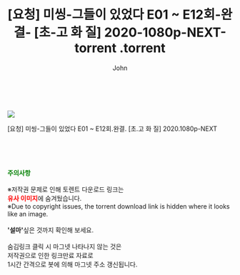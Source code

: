 ﻿---
layout: post
title:  "                   [요청] 미씽-그들이 있었다 E01 ~ E12회-완결- [초-고 화 질] 2020-1080p-NEXT-torrent                .torrent"
author: John
categories: [ 드라마 ]
tags: [  ]
image: https://torrentrj57.com/uploadfile/full/84d883a2430bdeb6ef2571a4a57d4bfe2904c0e8.jpg 
description: "                   [요청] 미씽-그들이 있었다 E01 ~ E12회-완결- [초-고 화 질] 2020-1080p-NEXT-torrent                 torrent 정보 공유"
toc: true
toc_sticky: true
---

<br>
<p><img src="https://torrentrj57.com/uploadfile/full/84d883a2430bdeb6ef2571a4a57d4bfe2904c0e8.jpg"/></p>
 [요청] 미씽-그들이 있었다 E01 ~ E12회.완결. [초.고 화 질] 2020.1080p-NEXT  
    
<br><br><br>
<p data-ke-size="size16"><b><span style="color: green;">주의사항</span></b><br /><br />※저작권 문제로 인해 토렌트 다운로드 링크는<br /><b><span style="color: red;">유사 이미지</span></b>에 숨겨뒀습니다.<br />※Due to copyright issues, the torrent download link is hidden where it looks like an image.<br /><br /><b>'설마'</b>싶은 것까지 확인해 보세요.<br /><br />숨김링크 클릭 시 마그넷 나타나지 않는 것은<br />저작권으로 인한 링크만료 자료로<br />1시간 간격으로 봇에 의해 마그넷 주소 갱신됩니다.</p>
